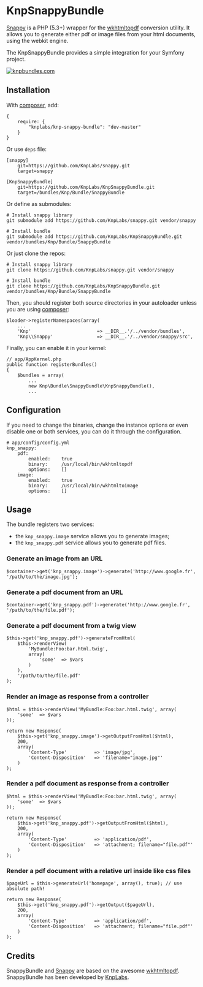 KnpSnappyBundle
===============

[Snappy][snappy] is a PHP (5.3+) wrapper for the [wkhtmltopdf][wkhtmltopdf] conversion utility.
It allows you to generate either pdf or image files from your html documents, using the webkit engine.

The KnpSnappyBundle provides a simple integration for your Symfony project.

[![knpbundles.com](http://knpbundles.com/KnpLabs/KnpSnappyBundle/badge-short)](http://knpbundles.com/KnpLabs/KnpSnappyBundle)

Installation
------------

With [composer](http://packagist.org), add:

    {
        require: {
            "knplabs/knp-snappy-bundle": "dev-master"
        }
    }

Or use `deps` file:
    
    [snappy]
        git=https://github.com/KnpLabs/snappy.git
        target=snappy

    [KnpSnappyBundle]
        git=https://github.com/KnpLabs/KnpSnappyBundle.git
        target=/bundles/Knp/Bundle/SnappyBundle

Or define as submodules:

    # Install snappy library
    git submodule add https://github.com/KnpLabs/snappy.git vendor/snappy
    
    # Install bundle
    git submodule add https://github.com/KnpLabs/KnpSnappyBundle.git vendor/bundles/Knp/Bundle/SnappyBundle
    
Or just clone the repos:
    
    # Install snappy library
    git clone https://github.com/KnpLabs/snappy.git vendor/snappy

    # Install bundle
    git clone https://github.com/KnpLabs/KnpSnappyBundle.git vendor/bundles/Knp/Bundle/SnappyBundle


Then, you should register both source directories in your autoloader unless you are using [composer](http://packagist.org):

    $loader->registerNamespaces(array(
        ...
        'Knp'                        => __DIR__.'/../vendor/bundles',
        'Knp\\Snappy'                => __DIR__.'/../vendor/snappy/src',

Finally, you can enable it in your kernel:

    // app/AppKernel.php
    public function registerBundles()
    {
        $bundles = array(
            ...
            new Knp\Bundle\SnappyBundle\KnpSnappyBundle(),
            ...

Configuration
-------------

If you need to change the binaries, change the instance options or even disable one or both services, you can do it through the configuration.

    # app/config/config.yml
    knp_snappy:
        pdf:
            enabled:    true
            binary:     /usr/local/bin/wkhtmltopdf
            options:    []
        image:
            enabled:    true
            binary:     /usr/local/bin/wkhtmltoimage
            options:    []

Usage
-----

The bundle registers two services:

 - the `knp_snappy.image` service allows you to generate images;
 - the `knp_snappy.pdf` service allows you to generate pdf files.

### Generate an image from an URL

    $container->get('knp_snappy.image')->generate('http://www.google.fr', '/path/to/the/image.jpg');

### Generate a pdf document from an URL

    $container->get('knp_snappy.pdf')->generate('http://www.google.fr', '/path/to/the/file.pdf');

### Generate a pdf document from a twig view

    $this->get('knp_snappy.pdf')->generateFromHtml(
        $this->renderView(
            'MyBundle:Foo:bar.html.twig',
            array(
                'some'  => $vars
            )
        ),
        '/path/to/the/file.pdf'
    );

### Render an image as response from a controller

    $html = $this->renderView('MyBundle:Foo:bar.html.twig', array(
        'some'  => $vars
    ));

    return new Response(
        $this->get('knp_snappy.image')->getOutputFromHtml($html),
        200,
        array(
            'Content-Type'          => 'image/jpg',
            'Content-Disposition'   => 'filename="image.jpg"'
        )
    );

### Render a pdf document as response from a controller

    $html = $this->renderView('MyBundle:Foo:bar.html.twig', array(
        'some'  => $vars
    ));

    return new Response(
        $this->get('knp_snappy.pdf')->getOutputFromHtml($html),
        200,
        array(
            'Content-Type'          => 'application/pdf',
            'Content-Disposition'   => 'attachment; filename="file.pdf"'
        )
    );
    
### Render a pdf document with a relative url inside like css files

    $pageUrl = $this->generateUrl('homepage', array(), true); // use absolute path!
    
    return new Response(
        $this->get('knp_snappy.pdf')->getOutput($pageUrl),
        200,
        array(
            'Content-Type'          => 'application/pdf',
            'Content-Disposition'   => 'attachment; filename="file.pdf"'
        )
    );

Credits
-------

SnappyBundle and [Snappy][snappy] are based on the awesome [wkhtmltopdf][wkhtmltopdf].
SnappyBundle has been developed by [KnpLabs][KnpLabs].

[snappy]: https://github.com/KnpLabs/snappy
[wkhtmltopdf]: http://code.google.com/p/wkhtmltopdf/
[KnpLabs]: http://www.knplabs.com
